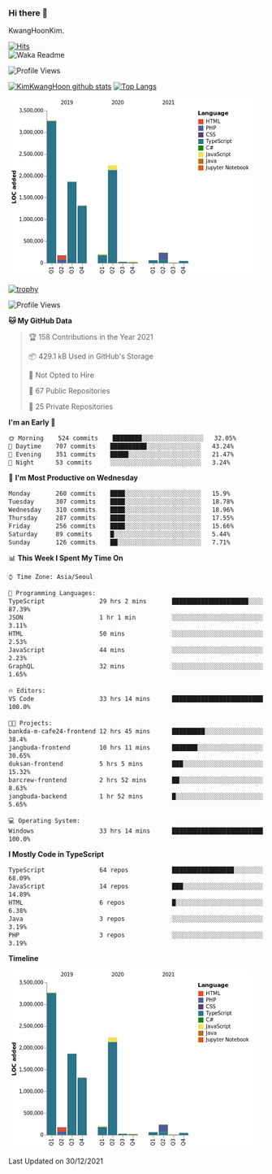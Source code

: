 ### Hi there 👋

KwangHoonKim.

[![Hits](https://hits.seeyoufarm.com/api/count/incr/badge.svg?url=https%3A%2F%2Fgithub.com%2Frhkdgns95)](https://hits.seeyoufarm.com)  
![Waka Readme](https://github.com/rhkdgns95/rhkdgns95/workflows/Waka%20Readme/badge.svg)

![Profile Views](http://img.shields.io/badge/Profile%20Views-0-blue)

[![KimKwangHoon github stats](https://github-readme-stats.vercel.app/api?username=rhkdgns95&show_icons=true)](https://github.com/rhkdgns95/github-readme-stats)   [![Top Langs](https://github-readme-stats.vercel.app/api/top-langs/?username=rhkdgns95&layout=compact)](https://github.com/rhkdgns95/github-readme-stats)   


![Chart not found](https://raw.githubusercontent.com/rhkdgns95/rhkdgns95/master/charts/bar_graph.png) 

[![trophy](https://github-profile-trophy.vercel.app/?username=rhkdgns95)](https://github.com/rhkdgns95/github-profile-trophy)

<!--START_SECTION:waka-->
![Profile Views](http://img.shields.io/badge/Profile%20Views-0-blue)

**🐱 My GitHub Data** 

> 🏆 158 Contributions in the Year 2021
 > 
> 📦 429.1 kB Used in GitHub's Storage 
 > 
> 🚫 Not Opted to Hire
 > 
> 📜 67 Public Repositories 
 > 
> 🔑 25 Private Repositories  
 > 
**I'm an Early 🐤** 

```text
🌞 Morning    524 commits    ████████░░░░░░░░░░░░░░░░░   32.05% 
🌆 Daytime    707 commits    ██████████░░░░░░░░░░░░░░░   43.24% 
🌃 Evening    351 commits    █████░░░░░░░░░░░░░░░░░░░░   21.47% 
🌙 Night      53 commits     ░░░░░░░░░░░░░░░░░░░░░░░░░   3.24%

```
📅 **I'm Most Productive on Wednesday** 

```text
Monday       260 commits    ████░░░░░░░░░░░░░░░░░░░░░   15.9% 
Tuesday      307 commits    ████░░░░░░░░░░░░░░░░░░░░░   18.78% 
Wednesday    310 commits    ████░░░░░░░░░░░░░░░░░░░░░   18.96% 
Thursday     287 commits    ████░░░░░░░░░░░░░░░░░░░░░   17.55% 
Friday       256 commits    ████░░░░░░░░░░░░░░░░░░░░░   15.66% 
Saturday     89 commits     █░░░░░░░░░░░░░░░░░░░░░░░░   5.44% 
Sunday       126 commits    ██░░░░░░░░░░░░░░░░░░░░░░░   7.71%

```


📊 **This Week I Spent My Time On** 

```text
⌚︎ Time Zone: Asia/Seoul

💬 Programming Languages: 
TypeScript               29 hrs 2 mins       █████████████████████░░░░   87.39% 
JSON                     1 hr 1 min          ░░░░░░░░░░░░░░░░░░░░░░░░░   3.11% 
HTML                     50 mins             ░░░░░░░░░░░░░░░░░░░░░░░░░   2.53% 
JavaScript               44 mins             ░░░░░░░░░░░░░░░░░░░░░░░░░   2.23% 
GraphQL                  32 mins             ░░░░░░░░░░░░░░░░░░░░░░░░░   1.65%

🔥 Editors: 
VS Code                  33 hrs 14 mins      █████████████████████████   100.0%

🐱‍💻 Projects: 
bankda-m-cafe24-frontend 12 hrs 45 mins      █████████░░░░░░░░░░░░░░░░   38.4% 
jangbuda-frontend        10 hrs 11 mins      ███████░░░░░░░░░░░░░░░░░░   30.65% 
duksan-frontend          5 hrs 5 mins        ███░░░░░░░░░░░░░░░░░░░░░░   15.32% 
barcrew-frontend         2 hrs 52 mins       ██░░░░░░░░░░░░░░░░░░░░░░░   8.63% 
jangbuda-backend         1 hr 52 mins        █░░░░░░░░░░░░░░░░░░░░░░░░   5.65%

💻 Operating System: 
Windows                  33 hrs 14 mins      █████████████████████████   100.0%

```

**I Mostly Code in TypeScript** 

```text
TypeScript               64 repos            █████████████████░░░░░░░░   68.09% 
JavaScript               14 repos            ███░░░░░░░░░░░░░░░░░░░░░░   14.89% 
HTML                     6 repos             █░░░░░░░░░░░░░░░░░░░░░░░░   6.38% 
Java                     3 repos             ░░░░░░░░░░░░░░░░░░░░░░░░░   3.19% 
PHP                      3 repos             ░░░░░░░░░░░░░░░░░░░░░░░░░   3.19%

```


**Timeline**

![Chart not found](https://raw.githubusercontent.com/rhkdgns95/rhkdgns95/master/charts/bar_graph.png) 


 Last Updated on 30/12/2021
<!--END_SECTION:waka-->
